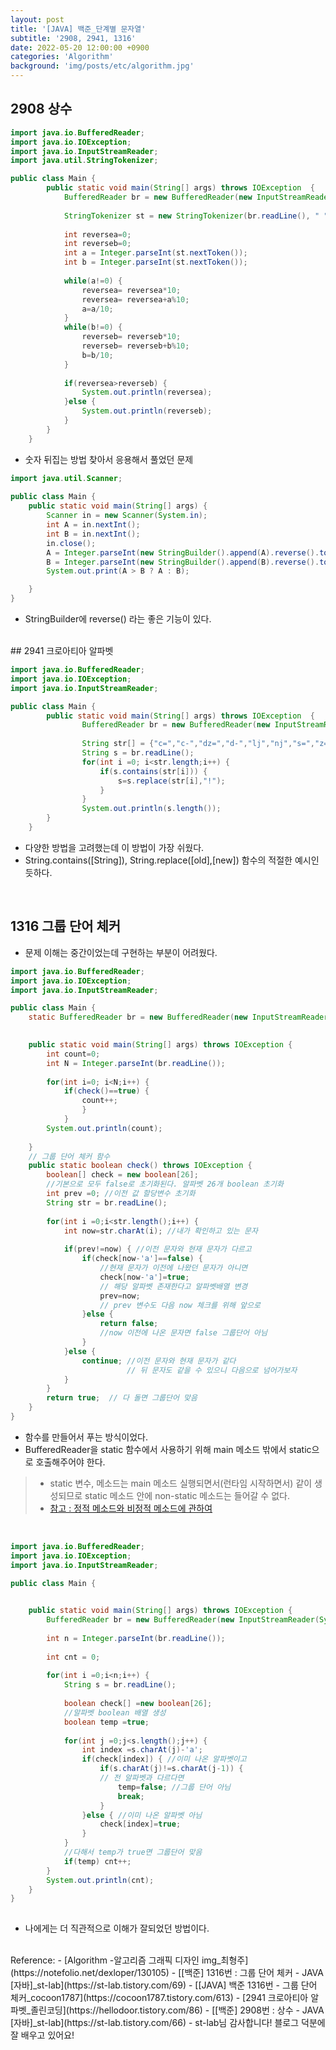 ```yaml
---
layout: post
title: '[JAVA] 백준_단계별 문자열'
subtitle: '2908, 2941, 1316'
date: 2022-05-20 12:00:00 +0900
categories: 'Algorithm'
background: 'img/posts/etc/algorithm.jpg'
---
```


## 2908 상수

```java
import java.io.BufferedReader;
import java.io.IOException;
import java.io.InputStreamReader;
import java.util.StringTokenizer;

public class Main {
		public static void main(String[] args) throws IOException  {
			BufferedReader br = new BufferedReader(new InputStreamReader(System.in));
			
			StringTokenizer st = new StringTokenizer(br.readLine(), " ");
			
			int reversea=0;
			int reverseb=0;
			int a = Integer.parseInt(st.nextToken());
			int b = Integer.parseInt(st.nextToken());
			
			while(a!=0) {
				reversea= reversea*10;
				reversea= reversea+a%10;
				a=a/10;
			}
			while(b!=0) {
				reverseb= reverseb*10;
				reverseb= reverseb+b%10;
				b=b/10;
			}
			
			if(reversea>reverseb) {
				System.out.println(reversea);
			}else {
				System.out.println(reverseb);
			}
		}
	}	
```

- 숫자 뒤집는 방법 찾아서 응용해서 풀었던 문제


```java
import java.util.Scanner;
 
public class Main {
	public static void main(String[] args) {
		Scanner in = new Scanner(System.in);
		int A = in.nextInt();
		int B = in.nextInt();
        in.close();
		A = Integer.parseInt(new StringBuilder().append(A).reverse().toString());
		B = Integer.parseInt(new StringBuilder().append(B).reverse().toString());
		System.out.print(A > B ? A : B);

	}
}

```

- StringBuilder에 reverse() 라는 좋은 기능이 있다. 

<br>
## 2941 크로아티아 알파벳

```java
import java.io.BufferedReader;
import java.io.IOException;
import java.io.InputStreamReader;

public class Main {
		public static void main(String[] args) throws IOException  {
				BufferedReader br = new BufferedReader(new InputStreamReader(System.in));
				
				String str[] = {"c=","c-","dz=","d-","lj","nj","s=","z="};
				String s = br.readLine();
				for(int i =0; i<str.length;i++) {
					if(s.contains(str[i])) {
						s=s.replace(str[i],"!");
					}
				}
				System.out.println(s.length());
		}
	}
```

- 다양한 방법을 고려했는데 이 방법이 가장 쉬웠다. 
- String.contains([String]), String.replace([old],[new]) 함수의 적절한 예시인 듯하다. 

<br>

## 1316 그룹 단어 체커

- 문제 이해는 중간이었는데 구현하는 부분이 어려웠다.

```java
import java.io.BufferedReader;
import java.io.IOException;
import java.io.InputStreamReader;

public class Main {
	static BufferedReader br = new BufferedReader(new InputStreamReader(System.in));

	
	public static void main(String[] args) throws IOException {
		int count=0;
		int N = Integer.parseInt(br.readLine());
		
		for(int i=0; i<N;i++) {
			if(check()==true) {
				count++;
				}
			}
		System.out.println(count);
	
	}
	// 그룹 단어 체커 함수
	public static boolean check() throws IOException {
		boolean[] check = new boolean[26];
        //기본으로 모두 false로 초기화된다. 알파벳 26개 boolean 초기화
		int prev =0; //이전 값 할당변수 초기화
		String str = br.readLine();
		
		for(int i =0;i<str.length();i++) {
			int now=str.charAt(i); //내가 확인하고 있는 문자
            
			if(prev!=now) { //이전 문자와 현재 문자가 다르고
				if(check[now-'a']==false) {
                	//현재 문자가 이전에 나왔던 문자가 아니면
					check[now-'a']=true;
                    // 해당 알파벳 존재한다고 알파벳배열 변경
					prev=now;
                    // prev 변수도 다음 now 체크를 위해 앞으로
				}else {
					return false;
                    //now 이전에 나온 문자면 false 그룹단어 아님
				}
			}else { 
				continue; //이전 문자와 현재 문자가 같다
                		  // 뒤 문자도 같을 수 있으니 다음으로 넘어가보자
			}
		}
		return true;  // 다 돌면 그룹단어 맞음
	}
}
```

- 함수를 만들어서 푸는 방식이었다.
- BufferedReader을 static 함수에서 사용하기 위해 main 메소드 밖에서 static으로 호출해주어야 한다.
> - static 변수, 메소드는 main 메소드 실행되면서(런타임 시작하면서) 같이 생성되므로 static 메소드 안에 non-static 메소드는 들어갈 수 없다.
> - [참고 : 정적 메소드와 비정적 메소드에 관하여](https://ddungi.github.io/java/2022/05/05/staticNonstatic/) 

<br>

```java
import java.io.BufferedReader;
import java.io.IOException;
import java.io.InputStreamReader;

public class Main {

	
	public static void main(String[] args) throws IOException {
		BufferedReader br = new BufferedReader(new InputStreamReader(System.in));
		
		int n = Integer.parseInt(br.readLine());
		
		int cnt = 0;
		
		for(int i =0;i<n;i++) {
			String s = br.readLine();
			
			boolean check[] =new boolean[26];
            //알파벳 boolean 배열 생성
			boolean temp =true;
			
			for(int j =0;j<s.length();j++) {
				int index =s.charAt(j)-'a';
				if(check[index]) { //이미 나온 알파벳이고
					if(s.charAt(j)!=s.charAt(j-1)) {
                    // 전 알파벳과 다르다면
						temp=false; //그룹 단어 아님
						break;
					}
				}else { //이미 나온 알파벳 아님
					check[index]=true;
				}
			}
            //다해서 temp가 true면 그룹단어 맞음
			if(temp) cnt++;
		}
		System.out.println(cnt);
	}
}
	
```

- 나에게는 더 직관적으로 이해가 잘되었던 방법이다. 


<br>
Reference:
- [Algorithm -알고리즘 그래픽 디자인 img_최형주](https://notefolio.net/dexloper/130105)
- [[백준] 1316번 : 그룹 단어 체커 - JAVA [자바]_st-lab](https://st-lab.tistory.com/69)
- [[JAVA] 백준 1316번 - 그룹 단어 체커_cocoon1787](https://cocoon1787.tistory.com/613)
- [2941 크로아티아 알파벳_졸린코딩](https://hellodoor.tistory.com/86)
- [[백준] 2908번 : 상수 - JAVA [자바]_st-lab](https://st-lab.tistory.com/66)
- st-lab님 감사합니다! 블로그 덕분에 잘 배우고 있어요!